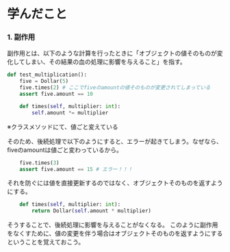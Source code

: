 # 学んだこと

### 1. 副作用
副作用とは、以下のような計算を行ったときに「オブジェクトの値そのものが変化してしまい、その結果の血の処理に影響を与えること」を指す。

```python
def test_multiplication():
    five = Dollar(5)
    five.times(2) # ここでfiveのamountの値そのものが変更されてしまっている
    assert five.amount == 10
```

```python
    def times(self, multiplier: int):
        self.amount *= multiplier
```

※クラスメソッドにて、値ごと変えている

そのため、後続処理で以下のようにすると、エラーが起きてしまう。なぜなら、fiveのamountは値ごと変わっているから。

```python
    five.times(3)
    assert five.amount == 15 # エラー！！！
```

それを防ぐには値を直接更新するのではなく、オブジェクトそのものを返すようにする。

```python
    def times(self, multiplier: int):
        return Dollar(self.amount * multiplier)
```

そうすることで、後続処理に影響を与えることがなくなる。
このように副作用をなくすために、値の変更を伴う場合はオブジェクトそのものを返すようにするということを覚えておこう。